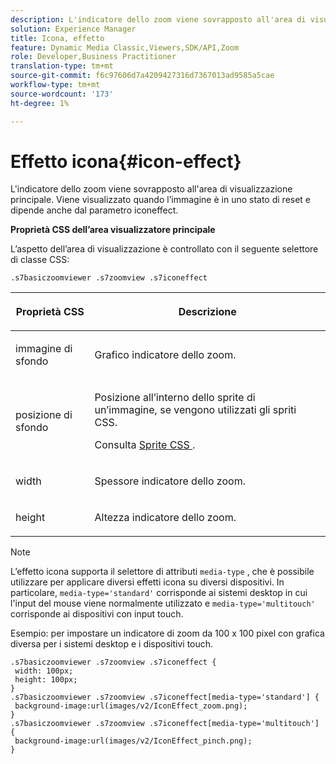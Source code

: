 ```yaml
---
description: L'indicatore dello zoom viene sovrapposto all'area di visualizzazione principale. Viene visualizzato quando l’immagine è in uno stato di reset e dipende anche dal parametro iconeffect.
solution: Experience Manager
title: Icona, effetto
feature: Dynamic Media Classic,Viewers,SDK/API,Zoom
role: Developer,Business Practitioner
translation-type: tm+mt
source-git-commit: f6c97606d7a4209427316d7367013ad9585a5cae
workflow-type: tm+mt
source-wordcount: '173'
ht-degree: 1%

---
```



# Effetto icona{#icon-effect}

L&#39;indicatore dello zoom viene sovrapposto all&#39;area di visualizzazione principale. Viene visualizzato quando l’immagine è in uno stato di reset e dipende anche dal parametro iconeffect.

<!--<a id="section_061E550C1C1D4DB2BD663A898895B38C"></a>-->

**Proprietà CSS dell’area visualizzatore principale**

L’aspetto dell’area di visualizzazione è controllato con il seguente selettore di classe CSS:

```
.s7basiczoomviewer .s7zoomview .s7iconeffect
```

<table id="table_94EE3F5BBE4547C0B4943471CEE7EDE4"> 
 <thead> 
  <tr> 
   <th colname="col1" class="entry"> <p> Proprietà CSS </p> </th> 
   <th colname="col2" class="entry"> <p>Descrizione </p> </th> 
  </tr> 
 </thead>
 <tbody> 
  <tr> 
   <td colname="col1"> <p> <span class="codeph"> immagine di sfondo  </span> </p> </td> 
   <td colname="col2"> <p> Grafico indicatore dello zoom. </p> </td> 
  </tr> 
  <tr> 
   <td colname="col1"> <p> <span class="codeph"> posizione di sfondo  </span> </p> </td> 
   <td colname="col2"> <p> Posizione all’interno dello sprite di un’immagine, se vengono utilizzati gli spriti CSS. </p> <p>Consulta <a href="../../../c-html5-s7-aem-asset-viewers/c-html5-20-basic-zoom-viewer-about/c-html5-20-basic-zoom-viewer-customizingviewer/c-html5-20-basic-zoom-viewer-customizingviewer.md#section-9b6d8d601cb441d08214dada7bb4eddc" format="dita" scope="local"> Sprite CSS </a>. </p> </td> 
  </tr> 
  <tr> 
   <td colname="col1"> <p> <span class="codeph"> width </span> </p> </td> 
   <td colname="col2"> <p>Spessore indicatore dello zoom. </p> </td> 
  </tr> 
  <tr> 
   <td colname="col1"> <p> <span class="codeph"> height </span> </p> </td> 
   <td colname="col2"> <p>Altezza indicatore dello zoom. </p> </td> 
  </tr> 
 </tbody> 
</table>

>[!NOTE]
>
>L’effetto icona supporta il selettore di attributi `media-type` , che è possibile utilizzare per applicare diversi effetti icona su diversi dispositivi. In particolare, `media-type='standard'` corrisponde ai sistemi desktop in cui l&#39;input del mouse viene normalmente utilizzato e `media-type='multitouch'` corrisponde ai dispositivi con input touch.

Esempio: per impostare un indicatore di zoom da 100 x 100 pixel con grafica diversa per i sistemi desktop e i dispositivi touch.

```
.s7basiczoomviewer .s7zoomview .s7iconeffect { 
 width: 100px; 
 height: 100px; 
} 
.s7basiczoomviewer .s7zoomview .s7iconeffect[media-type='standard'] { 
 background-image:url(images/v2/IconEffect_zoom.png); 
} 
.s7basiczoomviewer .s7zoomview .s7iconeffect[media-type='multitouch'] { 
 background-image:url(images/v2/IconEffect_pinch.png); 
}
```

